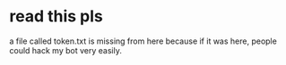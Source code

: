 # read this pls
a file called token.txt is missing from here because if it was here, people could hack my bot very easily.
